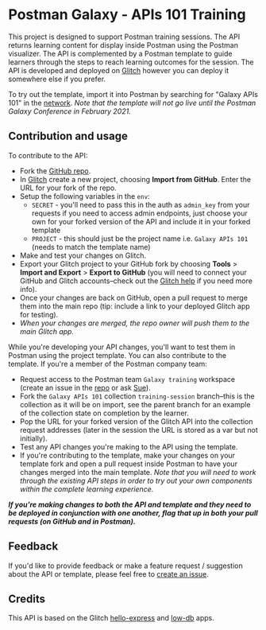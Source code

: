 # Postman Galaxy - APIs 101 Training

This project is designed to support Postman training sessions. The API returns learning content for display inside Postman using the Postman visualizer. The API is complemented by a Postman template to guide learners through the steps to reach learning outcomes for the session. The API is developed and deployed on [Glitch](https://glitch.com/~galaxy-apis-101) however you can deploy it somewhere else if you prefer.

To try out the template, import it into Postman by searching for "Galaxy APIs 101" in the [network](https://explore.postman.com/). _Note that the template will not go live until the Postman Galaxy Conference in February 2021._

## Contribution and usage

To contribute to the API:

* Fork the [GitHub repo](https://github.com/SueSmith/galaxy-apis-101).
* In [Glitch](https://glitch.com/) create a new project, choosing **Import from GitHub**. Enter the URL for your fork of the repo.
* Setup the following variables in the `env`:
    * `SECRET` - you'll need to pass this in the auth as `admin_key` from your requests if you need to access admin endpoints, just choose your own for your forked version of the API and include it in your forked template
    * `PROJECT` - this should just be the project name i.e. `Galaxy APIs 101` (needs to match the template name)
* Make and test your changes on Glitch.
* Export your Glitch project to your GitHub fork by choosing **Tools** &gt; **Import and Export** &gt; **Export to GitHub** (you will need to connect your GitHub and Glitch accounts–check out the [Glitch help](https://help-center.glitch.me/help/github/) if you need more info).
* Once your changes are back on GitHub, open a pull request to merge them into the main repo (tip: include a link to your deployed Glitch app for testing).
* _When your changes are merged, the repo owner will push them to the main Glitch app._

While you're developing your API changes, you'll want to test them in Postman using the project template. You can also contribute to the template. If you're a member of the Postman company team:

* Request access to the Postman team `Galaxy training` workspace (create an issue in the [repo](https://github.com/SueSmith/galaxy-apis-101/issues) or ask [Sue](https://github.com/suesmith/)).
* Fork the `Galaxy APIs 101` collection `training-session` branch–this is the collection as it will be on import, see the parent branch for an example of the collection state on completion by the learner.
* Pop the URL for your forked version of the Glitch API into the collection request addresses (later in the session the URL is stored as a var but not initially).
* Test any API changes you're making to the API using the template.
* If you're contributing to the template, make your changes on your template fork and open a pull request inside Postman to have your changes merged into the main template. _Note that you will need to work through the existing API steps in order to try out your own components within the complete learning experience._

___If you're making changes to both the API and template and they need to be deployed in conjunction with one another, flag that up in both your pull requests (on GitHub and in Postman).___

## Feedback

If you'd like to provide feedback or make a feature request / suggestion about the API or template, please feel free to [create an issue](https://github.com/SueSmith/galaxy-apis-101/issues).

## Credits

This API is based on the Glitch [hello-express](https://glitch.com/~hello-express) and [low-db](https://glitch.com/~low-db) apps.

